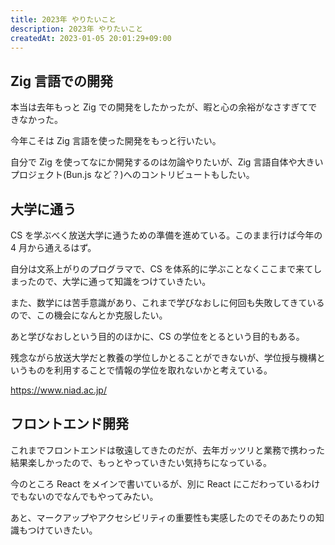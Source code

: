 ```yaml
---
title: 2023年 やりたいこと
description: 2023年 やりたいこと
createdAt: 2023-01-05 20:01:29+09:00
---
```


## Zig 言語での開発

本当は去年もっと Zig での開発をしたかったが、暇と心の余裕がなさすぎてできなかった。

今年こそは Zig 言語を使った開発をもっと行いたい。

自分で Zig を使ってなにか開発するのは勿論やりたいが、Zig 言語自体や大きいプロジェクト(Bun.js など？)へのコントリビュートもしたい。

## 大学に通う

CS を学ぶべく放送大学に通うための準備を進めている。このまま行けば今年の 4 月から通えるはず。

自分は文系上がりのプログラマで、CS を体系的に学ぶことなくここまで来てしまったので、大学に通って知識をつけていきたい。

また、数学には苦手意識があり、これまで学びなおしに何回も失敗してきているので、この機会になんとか克服したい。

あと学びなおしという目的のほかに、CS の学位をとるという目的もある。

残念ながら放送大学だと教養の学位しかとることができないが、学位授与機構というものを利用することで情報の学位を取れないかと考えている。

<https://www.niad.ac.jp/>

## フロントエンド開発

これまでフロントエンドは敬遠してきたのだが、去年ガッツリと業務で携わった結果楽しかったので、もっとやっていきたい気持ちになっている。

今のところ React をメインで書いているが、別に React にこだわっているわけでもないのでなんでもやってみたい。

あと、マークアップやアクセシビリティの重要性も実感したのでそのあたりの知識もつけていきたい。
